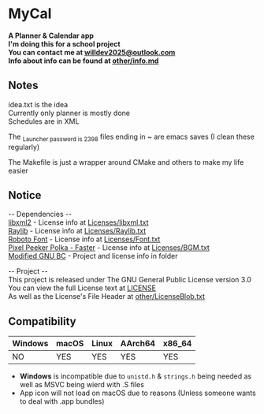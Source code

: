 # MyCal
__A Planner & Calendar app__  
__I'm doing this for a school project__  
__You can contact me at [willdev2025@outlook.com](mailto:willdev2025@outlook.com)__   
__Info about info can be found at [other/info.md](other/info.md)__  
  
## Notes  
idea.txt is the idea  
Currently only planner is mostly done    
Schedules are in XML  

The <sub>Launcher password is 2398</sub> files ending in ~ are emacs saves (I clean these regularly)  
  
The Makefile is just a wrapper around CMake and others to make my life easier  

## Notice  
-- Dependencies --  
[libxml2](https://github.com/GNOME/libxml2) - License info at [Licenses/libxml.txt](Licenses/libxml.txt)  
[Raylib](https://github.com/raysan5/raylib) - License info at [Licenses/Raylib.txt](Licenses/Raylib.txt)  
[Roboto Font](https://fonts.google.com/specimen/Roboto) - License info at [Licenses/Font.txt](Licenses/Font.txt)  
[Pixel Peeker Polka - Faster](https://incompetech.com/music/royalty-free/index.html?isrc=USUAN1100833) - License info at [Licenses/BGM.txt](Licenses/BGM.txt)  
[Modified GNU BC](gnudc/) - Project and license info in folder  

-- Project --  
This project is released under The GNU General Public License version 3.0  
You can view the full License text at [LICENSE](LICENSE)  
As well as the License's File Header at [other/LicenseBlob.txt](other/LicenseBlob.txt)     
  
## Compatibility    

| Windows | macOS | Linux | AArch64 | x86_64 |
|---------|-------|-------|---------|--------|
| NO      | YES   | YES   | YES     | YES    |

- __Windows__ is incompatible due to `unistd.h` & `strings.h` being needed as well as MSVC being wierd with .S files
- App icon will not load on macOS due to reasons (Unless someone wants to deal with .app bundles)
